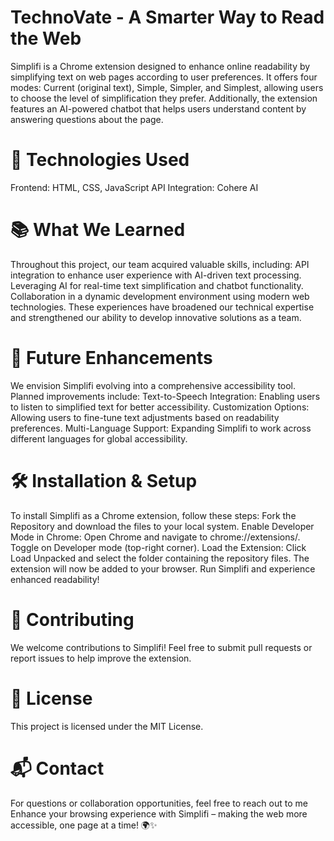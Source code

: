 # TechnoVate - A Smarter Way to Read the Web
Simplifi is a Chrome extension designed to enhance online readability by simplifying text on web pages according to user preferences. It offers four modes: Current (original text), Simple, Simpler, and Simplest, allowing users to choose the level of simplification they prefer. Additionally, the extension features an AI-powered chatbot that helps users understand content by answering questions about the page.

# 🚀 Technologies Used
Frontend: HTML, CSS, JavaScript
API Integration: Cohere AI

# 📚 What We Learned
Throughout this project, our team acquired valuable skills, including:
API integration to enhance user experience with AI-driven text processing.
Leveraging AI for real-time text simplification and chatbot functionality.
Collaboration in a dynamic development environment using modern web technologies.
These experiences have broadened our technical expertise and strengthened our ability to develop innovative solutions as a team.

# 🔮 Future Enhancements
We envision Simplifi evolving into a comprehensive accessibility tool. Planned improvements include:
Text-to-Speech Integration: Enabling users to listen to simplified text for better accessibility.
Customization Options: Allowing users to fine-tune text adjustments based on readability preferences.
Multi-Language Support: Expanding Simplifi to work across different languages for global accessibility.

# 🛠️ Installation & Setup
To install Simplifi as a Chrome extension, follow these steps:
Fork the Repository and download the files to your local system.
Enable Developer Mode in Chrome:
Open Chrome and navigate to chrome://extensions/.
Toggle on Developer mode (top-right corner).
Load the Extension:
Click Load Unpacked and select the folder containing the repository files.
The extension will now be added to your browser.
Run Simplifi and experience enhanced readability!

# 🤝 Contributing
We welcome contributions to Simplifi! Feel free to submit pull requests or report issues to help improve the extension.

# 📜 License
This project is licensed under the MIT License.

# 📬 Contact
For questions or collaboration opportunities, feel free to reach out to me
Enhance your browsing experience with Simplifi – making the web more accessible, one page at a time! 🌍✨